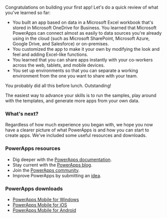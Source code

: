 Congratulations on building your first app! Let's do a quick review of what you've learned so far:

- You built an app based on data in a Microsoft Excel workbook that's stored in Microsoft OneDrive for Business. You learned that Microsoft PowerApps can connect almost as easily to data sources you're already using in the cloud (such as Microsoft SharePoint, Microsoft Azure, Google Drive, and Salesforce) or on-premises.
- You customized the app to make it your own by modifying the look and feel and adding Excel-like functions.
- You learned that you can share apps instantly with your co-workers across the web, tablets, and mobile devices.
- You set up environments so that you can separate a working environment from the one you want to share with your team.

You probably did all this before lunch. Outstanding!

The easiest way to advance your skills is to run the samples, play around with the templates, and generate more apps from your own data.

### What's next?

Regardless of how much experience you began with, we hope you now have a clearer picture of what PowerApps is and how you can start to create apps. We've included some useful resources and downloads.

### PowerApps resources

- Dig deeper with the [PowerApps documentation](https://docs.microsoft.com/powerapps/).
- Stay current with the [PowerApps blog](https://powerapps.microsoft.com/blog/).
- Join the [PowerApps community](https://powerusers.microsoft.com/t5/PowerApps-Community/ct-p/PowerApps1).
- Improve PowerApps by submitting an [idea](https://powerusers.microsoft.com/t5/PowerApps-Ideas/idb-p/PowerAppsIdeas).

### PowerApps downloads

- [PowerApps Mobile for Windows](https://aka.ms/powerappswin)
- [PowerApps Mobile for iOS](https://aka.ms/powerappsios)
- [PowerApps Mobile for Android](https://aka.ms/powerappsandroid)